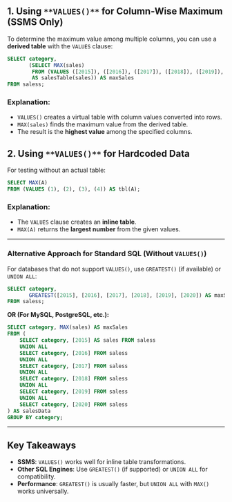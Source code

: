 ## 1. **Using** `**VALUES()**` **for Column-Wise Maximum** (SSMS Only)

To determine the maximum value among multiple columns, you can use a **derived table** with the `VALUES` clause:

```SQL
SELECT category,
       (SELECT MAX(sales)
        FROM (VALUES ([2015]), ([2016]), ([2017]), ([2018]), ([2019]), ([2020]))
        AS salesTable(sales)) AS maxSales
FROM saless;
```

### Explanation:

- `VALUES()` creates a virtual table with column values converted into rows.
- `MAX(sales)` finds the maximum value from the derived table.
- The result is the **highest value** among the specified columns.

## 2. **Using** `**VALUES()**` **for Hardcoded Data**

For testing without an actual table:

```SQL
SELECT MAX(A)
FROM (VALUES (1), (2), (3), (4)) AS tbl(A);
```

### Explanation:

- The `VALUES` clause creates an **inline table**.
- `MAX(A)` returns the **largest number** from the given values.

---

### Alternative Approach for Standard SQL (Without `VALUES()`)

For databases that do not support `VALUES()`, use `GREATEST()` (if available) or `UNION ALL`:

```SQL
SELECT category,
       GREATEST([2015], [2016], [2017], [2018], [2019], [2020]) AS maxSales
FROM saless;
```

**OR (For MySQL, PostgreSQL, etc.):**

```SQL
SELECT category, MAX(sales) AS maxSales
FROM (
    SELECT category, [2015] AS sales FROM saless
    UNION ALL
    SELECT category, [2016] FROM saless
    UNION ALL
    SELECT category, [2017] FROM saless
    UNION ALL
    SELECT category, [2018] FROM saless
    UNION ALL
    SELECT category, [2019] FROM saless
    UNION ALL
    SELECT category, [2020] FROM saless
) AS salesData
GROUP BY category;
```

---

## **Key Takeaways**

- **SSMS**: `VALUES()` works well for inline table transformations.
- **Other SQL Engines**: Use `GREATEST()` (if supported) or `UNION ALL` for compatibility.
- **Performance**: `GREATEST()` is usually faster, but `UNION ALL` with `MAX()` works universally.